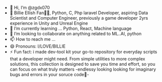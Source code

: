 - 👋 Hi, I’m @zgdx070
- 👀 Billie Ellish Fan💎🖤, Python, C, Php laravel Developer, aspiring Data Scientist and Computer Engineer, previously a  game developer  2yrs experience in Unity and Unreal Engine
- 🌱 I’m currently learning ... Python, React, Machine language
- 💞️ I’m looking to collaborate on anything related to ML..AI, python
- 📫 How to reach me ...
- 😄 Pronouns: I/LOVE/BILLIE
- ⚡ Fun fact: i made dev-tool kit your go-to repository for everyday scripts that a developer might need. 
From simple utilities to more complex solutions, this collection is designed to save you time and effort, so you can focus on what truly matters -endlessy looking looking for imaginary bugs and errors in your soruce code🙂-

<!---
zgdx070/zgdx070 is a ✨ special ✨ repository because its `README.md` (this file) appears on your GitHub profile.
You can click the Preview link to take a look at your changes.
--->
